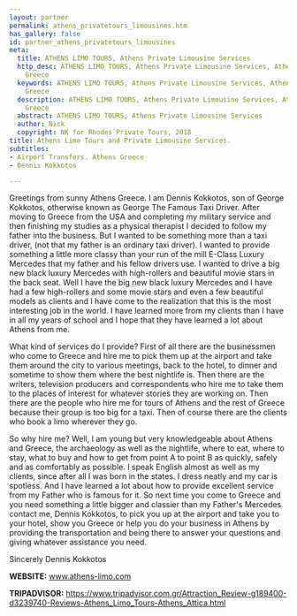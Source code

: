 ```yaml
---
layout: partner
permalink: athens_privatetours_limousines.htm
has_gallery: false
id: partner_athens_privatetours_limousines
meta:
  title: ATHENS LIMO TOURS, Athens Private Limousine Services
  http_desc: ATHENS LIMO TOURS, Athens Private Limousine Services, Athens Limo Transfers.
    Greece
  keywords: ATHENS LIMO TOURS, Athens Private Limousine Services, Athens Limo Transfers.
    Greece
  description: ATHENS LIMO TOURS, Athens Private Limousine Services, Athens Limo Transfers.
    Greece
  abstract: ATHENS LIMO TOURS, Athens Private Limousine Services
  author: Nick
  copyright: NK for Rhodes Private Tours, 2018
title: Athens Limo Tours and Private Limousine Services.
subtitles:
- Airport Transfers. Athens Greece
- Dennis Kokkotos

---
```

Greetings from sunny Athens Greece. I am Dennis Kokkotos, son of George Kokkotos, otherwise known as George The Famous Taxi Driver. After moving to Greece from the USA and completing my military service and then finishing my studies as a physical therapist I decided to follow my father into the business. But I wanted to be something more than a taxi driver, (not that my father is an ordinary taxi driver). I wanted to provide something a little more classy than your run of the mill E-Class Luxury Mercedes that my father and his fellow drivers use. I wanted to drive a big new black luxury Mercedes with high-rollers and beautiful movie stars in the back seat. Well I have the big new black luxury Mercedes and I have had a few high-rollers and some movie stars and even a few beautiful models as clients and I have come to the realization that this is the most interesting job in the world. I have learned more from my clients than I have in all my years of school and I hope that they have learned a lot about Athens from me.

What kind of services do I provide? First of all there are the businessmen who come to Greece and hire me to pick them up at the airport and take them around the city to various meetings, back to the hotel, to dinner and sometime to show them where the best nightlife is. Then there are the writers, television producers and correspondents who hire me to take them to the places of interest for whatever stories they are working on. Then there are the people who hire me for tours of Athens and the rest of Greece because their group is too big for a taxi. Then of course there are the clients who book a limo wherever they go.

So why hire me? Well, I am young but very knowledgeable about Athens and Greece, the archaeology as well as the nightlife, where to eat, where to stay, what to buy and how to get from point A to point B as quickly, safely and as comfortably as possible. I speak English almost as well as my clients, since after all I was born in the states. I dress neatly and my car is spotless. And I have learned a lot about how to provide excellent service from my Father who is famous for it. So next time you come to Greece and you need something a little bigger and classier than my Father's Mercedes contact me, Dennis Kokkotos, to pick you up at the airport and take you to your hotel, show you Greece or help you do your business in Athens by providing the transportation and being there to answer your questions and giving whatever assistance you need.

Sincerely Dennis Kokkotos

**WEBSITE:**  www.athens-limo.com

**TRIPADVISOR:** https://www.tripadvisor.com.gr/Attraction_Review-g189400-d3239740-Reviews-Athens_Limo_Tours-Athens_Attica.html